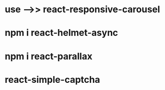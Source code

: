 # use -->> react-responsive-carousel

# npm i react-helmet-async

# npm i react-parallax

# react-simple-captcha

